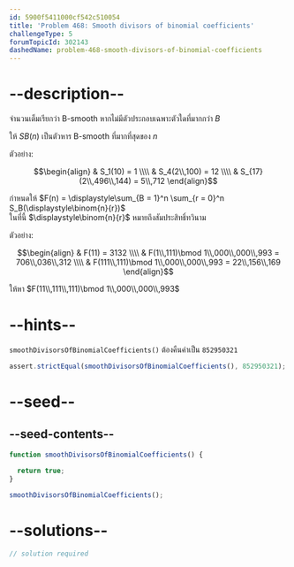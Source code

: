 ```yaml
---
id: 5900f5411000cf542c510054
title: 'Problem 468: Smooth divisors of binomial coefficients'
challengeType: 5
forumTopicId: 302143
dashedName: problem-468-smooth-divisors-of-binomial-coefficients
---
```


# --description--

จำนวนเต็มเรียกว่า B-smooth หากไม่มีตัวประกอบเฉพาะตัวใดที่มากกว่า $B$

ให้ $SB(n)$ เป็นตัวหาร B-smooth ที่มากที่สุดของ $n$

ตัวอย่าง:

$$\begin{align}
  & S_1(10) = 1 \\\\
  & S_4(2\\,100) = 12 \\\\
  & S_{17}(2\\,496\\,144) = 5\\,712
\end{align}$$

กำหนดให้ $F(n) = \displaystyle\sum_{B = 1}^n \sum_{r = 0}^n S_B(\displaystyle\binom{n}{r})$  
ในที่นี้ $\displaystyle\binom{n}{r}$ หมายถึงสัมประสิทธิ์ทวินาม

ตัวอย่าง:

$$\begin{align}
  & F(11) = 3132 \\\\
  & F(1\\,111)\bmod 1\\,000\\,000\\,993 = 706\\,036\\,312 \\\\
  & F(111\\,111)\bmod 1\\,000\\,000\\,993 = 22\\,156\\,169
\end{align}$$

ให้หา $F(11\\,111\\,111)\bmod 1\\,000\\,000\\,993$

# --hints--

`smoothDivisorsOfBinomialCoefficients()` ต้องคืนค่าเป็น `852950321`

```js
assert.strictEqual(smoothDivisorsOfBinomialCoefficients(), 852950321);
```

# --seed--

## --seed-contents--

```js
function smoothDivisorsOfBinomialCoefficients() {

  return true;
}

smoothDivisorsOfBinomialCoefficients();
```

# --solutions--

```js
// solution required
```
